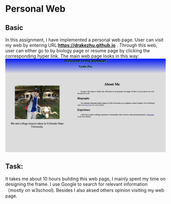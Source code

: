 # Personal Web

## Basic
In this assignment, I have implemented a personal web page. User can visit my web by entering URL:**https://drakezhu.github.io** . Through this web, user can either go to by biology page or resume page by clicking the corresponding hyper link. The main web page looks in this way:
![](webScreenshot.png)
## Task:
It takes me about 10 hours building this web page, I mainly spent my time on designing the frame. I use Google to search for relevant information（mostly on w3school). Besides I also aksed others opinion visiting my web page.
